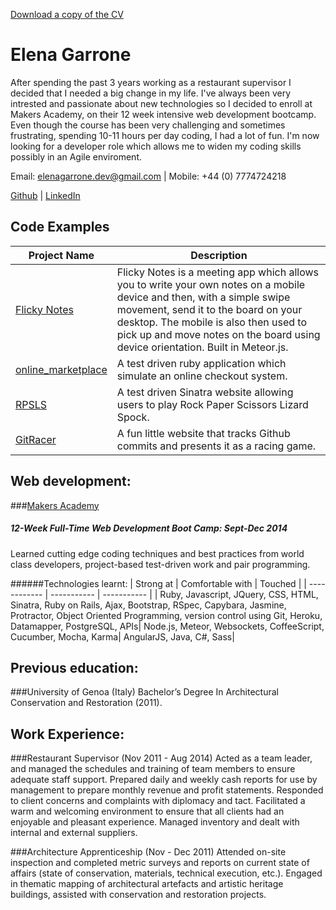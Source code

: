 [Download a copy of the CV](https://github.com/elenagarrone/CV/blob/master/elenagarrone.pdf?raw=true)

Elena Garrone 
=============

After spending the past 3 years working as a restaurant supervisor I decided that I needed a big change in my life. I've always been very intrested and passionate about new technologies so I decided to enroll at Makers Academy, on their 12 week intensive web development bootcamp. Even though the course has been very challenging and sometimes frustrating, spending 10-11 hours per day coding, I had a lot of fun. I'm now looking for a developer role which allows me to widen my coding skills possibly in an Agile enviroment.

Email: elenagarrone.dev@gmail.com | Mobile: +44 (0) 7774724218

[Github](https://github.com/elenagarrone/) | [LinkedIn](uk.linkedin.com/in/elenagarrone)

Code Examples
-------------

| Project Name | Description |
| ------------ | ----------- |
| [Flicky Notes](https://github.com/karinnielsen/Final-Project-POSTit)  | Flicky Notes is a meeting app which allows you to write your own notes on a mobile device and then, with a simple swipe movement, send it to the board on your desktop. The mobile is also then used to pick up and move notes on the board using device orientation. Built in Meteor.js. |
| [online_marketplace](https://github.com/elenagarrone/online_marketplace) |  A test driven ruby application which simulate an online checkout system. |
| [RPSLS](https://github.com/elenagarrone/RPSLS) | A test driven Sinatra website allowing users to play Rock Paper Scissors Lizard Spock. |
| [GitRacer](https://github.com/elenagarrone/gitRacer) |  A fun little website that tracks Github commits and presents it as a racing game. |

Web development:
----------------
###[Makers Academy](http://www.makersacademy.com/)
##### 12-Week Full-Time Web Development Boot Camp: Sept-Dec 2014
Learned cutting edge coding techniques and best practices from world class developers, project-based test-driven work and pair programming.

######Technologies learnt:
| Strong at | Comfortable with | Touched |
| ------------ | ----------- | ----------- |
| Ruby, Javascript, JQuery, CSS, HTML, Sinatra, Ruby on Rails, Ajax, Bootstrap, RSpec, Capybara, Jasmine, Protractor, Object Oriented Programming, version control using Git, Heroku, Datamapper, PostgreSQL, APIs|  Node.js, Meteor, Websockets, CoffeeScript, Cucumber, Mocha, Karma| AngularJS, Java, C#, Sass|

Previous education:
-------------------
###University of Genoa (Italy)
Bachelor’s Degree In Architectural Conservation and Restoration (2011).

Work Experience:
---------------
###Restaurant Supervisor (Nov 2011 - Aug 2014)
Acted as a team leader, and managed the schedules and training of team members to ensure adequate staff support. Prepared daily and weekly cash reports for use by management to prepare monthly revenue and profit statements. Responded to client concerns and complaints with diplomacy and tact. Facilitated a warm and welcoming environment to ensure that all clients had an enjoyable and pleasant experience. Managed inventory and dealt with internal and external suppliers.


###Architecture Apprenticeship (Nov - Dec 2011)
Attended on-site inspection and completed metric surveys and reports on current state of affairs (state of conservation, materials, technical execution, etc.). Engaged in thematic mapping of architectural artefacts and artistic heritage buildings, assisted with conservation and restoration projects.

